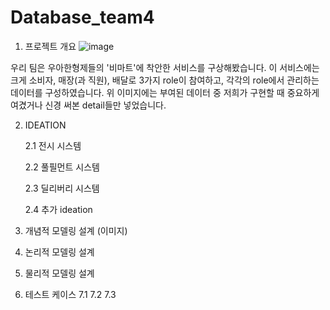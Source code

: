 # Database_team4

1. 프로젝트 개요
   ![image](https://github.com/BEYOND-SW-CAMP-TEAM4/Database_team4/assets/139551676/b178286a-d1e1-4314-8253-02e3e03b1c19)

우리 팀은 우아한형제들의 '비마트'에 착안한 서비스를 구상해봤습니다.
이 서비스에는 크게 소비자, 매장(과 직원), 배달로 3가지 role이 참여하고,
각각의 role에서 관리하는 데이터를 구성하였습니다.
위 이미지에는 부여된 데이터 중 저희가 구현할 때 중요하게 여겼거나 신경 써본 detail들만 넣었습니다. 

2. IDEATION
   
   2.1 전시 시스템
   
   2.2 풀필먼트 시스템
   
   2.3 딜리버리 시스템

   2.4 추가 ideation
   
4. 개념적 모델링 설계
   (이미지)
   
5. 논리적 모델링 설계
6. 물리적 모델링 설계
7. 테스트 케이스
   7.1
   7.2
   7.3



   
